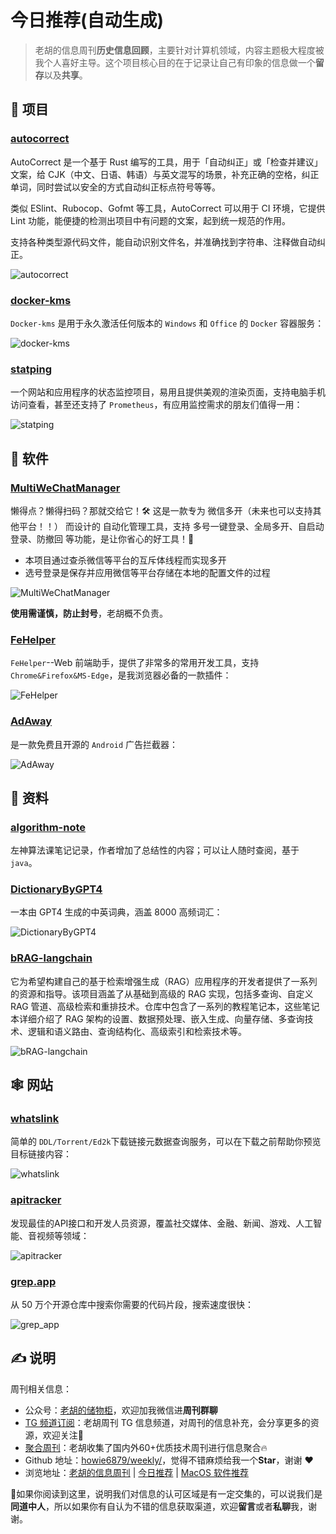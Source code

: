 # 今日推荐(自动生成)

> 老胡的信息周刊**历史信息回顾**，主要针对计算机领域，内容主题极大程度被我个人喜好主导。这个项目核心目的在于记录让自己有印象的信息做一个**留存**以及**共享**。


## 🎯 项目 

### [autocorrect](https://github.com/huacnlee/autocorrect)

AutoCorrect 是一个基于 Rust 编写的工具，用于「自动纠正」或「检查并建议」文案，给 CJK（中文、日语、韩语）与英文混写的场景，补充正确的空格，纠正单词，同时尝试以安全的方式自动纠正标点符号等等。

类似 ESlint、Rubocop、Gofmt 等工具，AutoCorrect 可以用于 CI 环境，它提供 Lint 功能，能便捷的检测出项目中有问题的文案，起到统一规范的作用。

支持各种类型源代码文件，能自动识别文件名，并准确找到字符串、注释做自动纠正。

![autocorrect](https://images-1252557999.file.myqcloud.com/uPic/autocorrect.png) 

### [docker-kms](https://github.com/11notes/docker-kms)

`Docker-kms` 是用于永久激活任何版本的 `Windows` 和 `Office` 的 `Docker` 容器服务：

![docker-kms](https://images-1252557999.file.myqcloud.com/uPic/VHsPkb.png) 

### [statping](https://github.com/statping/statping)

一个网站和应用程序的状态监控项目，易用且提供美观的渲染页面，支持电脑手机访问查看，甚至还支持了 `Prometheus`，有应用监控需求的朋友们值得一用：

![statping](https://images-1252557999.file.myqcloud.com/uPic/statping.jpg) 

## 🤖 软件 

### [MultiWeChatManager](https://github.com/wfql1024/MultiWeChatManager)

懒得点？懒得扫码？那就交给它！🛠️ 这是一款专为 微信多开（未来也可以支持其他平台！！） 而设计的 自动化管理工具，支持 多号一键登录、全局多开、自启动登录、防撤回 等功能，是让你省心的好工具！🚀

- 本项目通过查杀微信等平台的互斥体线程而实现多开
- 选号登录是保存并应用微信等平台存储在本地的配置文件的过程

![MultiWeChatManager](https://images-1252557999.file.myqcloud.com/uPic/telegram-cloud-photo-size-5-6215264216928076702-y.jpg)

**使用需谨慎，防止封号**，老胡概不负责。 

### [FeHelper](https://github.com/zxlie/FeHelper)

`FeHelper`--Web 前端助手，提供了非常多的常用开发工具，支持 `Chrome&Firefox&MS-Edge`，是我浏览器必备的一款插件：

![FeHelper](https://images-1252557999.file.myqcloud.com/uPic/FeHelper.png) 

### [AdAway](https://github.com/AdAway/AdAway)

是一款免费且开源的 `Android` 广告拦截器：

![AdAway](https://images-1252557999.file.myqcloud.com/uPic/AdAway.jpg) 

## 👀 资料 

### [algorithm-note](https://github.com/Dairongpeng/algorithm-note)

左神算法课笔记记录，作者增加了总结性的内容；可以让人随时查阅，基于`java`。 

### [DictionaryByGPT4](https://github.com/Ceelog/DictionaryByGPT4)

一本由 GPT4 生成的中英词典，涵盖 8000 高频词汇：

![DictionaryByGPT4](https://images-1252557999.file.myqcloud.com/uPic/DictionaryByGPT4.png) 

### [bRAG-langchain](https://github.com/bRAGAI/bRAG-langchain)

它为希望构建自己的基于检索增强生成（RAG）应用程序的开发者提供了一系列的资源和指导。该项目涵盖了从基础到高级的 RAG 实现，包括多查询、自定义 RAG 管道、高级检索和重排技术。仓库中包含了一系列的教程笔记本，这些笔记本详细介绍了 RAG 架构的设置、数据预处理、嵌入生成、向量存储、多查询技术、逻辑和语义路由、查询结构化、高级索引和检索技术等。

![bRAG-langchain](https://images-1252557999.file.myqcloud.com/uPic/u0SkKz.png) 

## 🕸 网站 

### [whatslink](https://whatslink.info/)

简单的 `DDL/Torrent/Ed2k`下载链接元数据查询服务，可以在下载之前帮助你预览目标链接内容：

![whatslink](https://images-1252557999.file.myqcloud.com/uPic/whatslink.jpg) 

### [apitracker](https://apitracker.io/)

发现最佳的API接口和开发人员资源，覆盖社交媒体、金融、新闻、游戏、人工智能、音视频等领域：

![apitracker](https://images-1252557999.file.myqcloud.com/uPic/apitracker.jpg) 

### [grep.app](https://grep.app/)

从 50 万个开源仓库中搜索你需要的代码片段，搜索速度很快：

![grep_app](https://images-1252557999.file.myqcloud.com/uPic/grep_app.jpg) 

## ✍️ 说明

周刊相关信息：

- 公众号：[老胡的储物柜](https://images-1252557999.file.myqcloud.com/uPic/ETIbMe.jpg)，欢迎加我微信进**周刊群聊**
- [TG 频道订阅](https://t.me/howie_weekly)：老胡周刊 TG 信息频道，对周刊的信息补充，会分享更多的资源，欢迎关注👏
- [聚合周刊](https://www.fre321.com/weekly)：老胡收集了国内外60+优质技术周刊进行信息聚合🔥
- Github 地址：[howie6879/weekly/](https://github.com/howie6879/weekly/)，觉得不错麻烦给我一个**Star**，谢谢 ❤️
- 浏览地址：[老胡的信息周刊](https://weekly.howie6879.com) | [今日推荐](https://weekly.howie6879.com/recommend/index.html) | [MacOS 软件推荐](https://weekly.howie6879.com/soft/mac.html)

🙌如果你阅读到这里，说明我们对信息的认可区域是有一定交集的，可以说我们是**同道中人**，所以如果你有自认为不错的信息获取渠道，欢迎**留言**或者**私聊**我，谢谢。